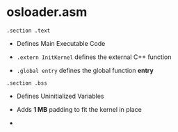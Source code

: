 # osloader.asm

`.section .text`

- Defines Main Executable Code

- `.extern InitKernel` defines the external C++ function

- `.global entry` defines the global function **entry**

`.section .bss`

- Defines Uninitialized Variables

- Adds **1 MB** padding to fit the kernel in place

- 
